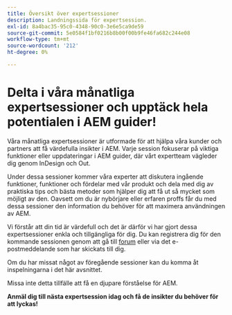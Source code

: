 ```yaml
---
title: Översikt över expertsessioner
description: Landningssida för expertsession.
exl-id: 8a4bac35-95c0-4348-90c0-3e6e5ca9de59
source-git-commit: 5e0584f1bf0216b8b00f00b9fe46fa682c244e08
workflow-type: tm+mt
source-wordcount: '212'
ht-degree: 0%

---
```


# Delta i våra månatliga expertsessioner och upptäck hela potentialen i AEM guider!

Våra månatliga expertsessioner är utformade för att hjälpa våra kunder och partners att få värdefulla insikter i AEM. Varje session fokuserar på viktiga funktioner eller uppdateringar i AEM guider, där vårt expertteam vägleder dig genom InDesign och Out.

Under dessa sessioner kommer våra experter att diskutera ingående funktioner, funktioner och fördelar med vår produkt och dela med dig av praktiska tips och bästa metoder som hjälper dig att få ut så mycket som möjligt av den. Oavsett om du är nybörjare eller erfaren proffs får du med dessa sessioner den information du behöver för att maximera användningen av AEM.

Vi förstår att din tid är värdefull och det är därför vi har gjort dessa expertsessioner enkla och tillgängliga för dig. Du kan registrera dig för den kommande sessionen genom att gå till [forum](https://experienceleaguecommunities.adobe.com/t5/experience-manager-guides/ct-p/aem-xml-documentation) eller via det e-postmeddelande som har skickats till dig.

Om du har missat något av föregående sessioner kan du komma åt inspelningarna i det här avsnittet.

Missa inte detta tillfälle att få en djupare förståelse för AEM.

**Anmäl dig till nästa expertsession idag och få de insikter du behöver för att lyckas!**
